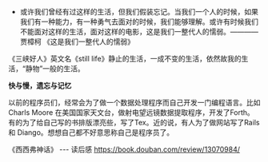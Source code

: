 
* 或许我们曾经有过这样的生活，但我们假装忘记。当我们一个人的时候，如果我们有一种能力，有一种勇气去面对的时候，我们能够理解。或许有时候我们不能面对这样的生活，面对这样的电影，这是我们一整代人的懦弱。———— 贾樟柯 《这是我们一整代人的懦弱》

《三峡好人》英文名《still life》静止的生活，一成不变的生活，依然故我的生活，“静物”一般的生活。



  **快与慢，遗忘与记忆**



以前的程序员们，经常会为了做一个数据处理程序而自己开发一门编程语言。比如Charls Moore 在美国国家天文台，做射电望远镜数据提取程序，开发了Forth。有的为了给自己写的书排版漂亮些，写了Tex。近的说，有人为了做网站写了Rails 和 Diango。想想自己都不好意思称自己是程序员了。


《西西弗神话》 --- 读后感 https://book.douban.com/review/13070984/
